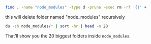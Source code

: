 
```bash
find . -name "node_modules" -type d -prune -exec rm -rf '{}' +
```

this will delete folder named "node_modules" recursively 



```bash
du -sh node_modules/* | sort -hr | head -n 20
```


That’ll show you the 20 biggest folders inside `node_modules`.

